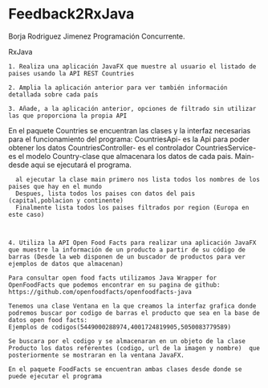 # Feedback2RxJava

Borja Rodriguez Jimenez Programación Concurrente.

RxJava

	1. Realiza una aplicación JavaFX que muestre al usuario el listado de paises usando la API REST Countries
      
	2. Amplia la aplicación anterior para ver también información detallada sobre cada país
      
	3. Añade, a la aplicación anterior, opciones de filtrado sin utilizar las que proporciona la propia API
  
  En el paquete Countries se encuentran las clases y la interfaz necesarias para el funcionamiento del programa:
  		CountriesApi- es la Api para poder obtener los datos
		CountriesController- es el controlador
		CountriesService- es el modelo
		Country-clase que almacenara los datos de cada pais.
		Main-desde aqui se ejecutará el programa.
  
	  al ejecutar la clase main primero nos lista todos los nombres de los paises que hay en el mundo
	  Despues, lista todos los paises con datos del pais (capital,poblacion y continente)
	  Finalmente lista todos los paises filtrados por region (Europa en este caso)
  
  
  
	4. Utiliza la API Open Food Facts para realizar una aplicación JavaFX que muestre la información de un producto a partir de su código de barras (Desde la web disponen de un buscador de productos para ver ejemplos de datos que almacenan)
  
    Para consultar open food facts utilizamos Java Wrapper for OpenFoodFacts que podemos encontrar en su pagina de github:
    https://github.com/openfoodfacts/openfoodfacts-java

    Tenemos una clase Ventana en la que creamos la interfaz grafica donde podremos buscar por codigo de barras el producto que sea en la base de datos open food facts:
    Ejemplos de codigos(5449000288974,4001724819905,5050083779589)

    Se buscara por el codigo y se almacenaran en un objeto de la clase Producto los datos referentes (codigo, url de la imagen y nombre)  que posteriormente se mostraran en la ventana JavaFX.
    
    En el paquete FoodFacts se encuentran ambas clases desde donde se puede ejecutar el programa







